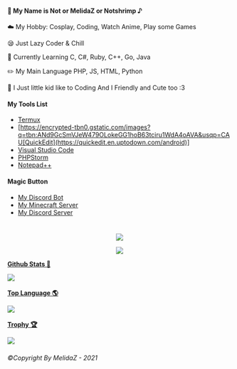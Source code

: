 <h4>🥫 My Name is Not or MelidaZ or Notshrimp ♪</h4>
<p>☁️ My Hobby: Cosplay, Coding, Watch Anime, Play some Games</p>
<p>😪 Just Lazy Coder & Chill</p>
<p>📒 Currently Learning C, C#, Ruby, C++, Go, Java</p>
<p>✏️ My Main Language PHP, JS, HTML, Python</p>
<p>🐥 I Just little kid like to Coding And I Friendly and Cute too :3</p>
<h4>My Tools List</h4>

- [Termux](https://termux.com)
- [https://encrypted-tbn0.gstatic.com/images?q=tbn:ANd9GcSmVJeW479OLokeGG1hoB63tciru1WdA4oAVA&usqp=CAU[QuickEdit](https://quickedit.en.uptodown.com/android)]
- [Visual Studio Code](https://code.visualstudio.com)
- [PHPStorm](https://www.jetbrains.com/phpstorm)
- [Notepad++](https://notepad-plus-plus.org/downloads)

<h4>Magic Button</h4>

- [My Discord Bot](https://ayakabot.ml)
- [My Minecraft Server](https://complexitymc.tk)
- [My Discord Server](https://drip.complexitymc.tk)
<h1></h1>

<p align="center">
 <a href="https://top.gg/bot/706144670807228568">
 <img src="https://top.gg/api/widget/status/706144670807228568.svg"/>
 </a>
 <br>
<p align="center">
 <a href="#">
 <img src="https://komarev.com/ghpvc/?username=MelidaZ&label=PROFILE+VIEWS"/>
 </a>
 <br>
<p align="center">
    <a href="#">
    <p><b>Github Stats 🎲<b></p>
    <img src="https://github-readme-stats.vercel.app/api?username=MelidaZ&include_all_commits=true&count_private=true&theme=react&show_icons=true&hide_border=true&title_color=2c98ff&icon_color=2c98ff&bg_color=0d1117"/>
  </a>
  <br>
<p align="center">
    <a href="#">
    <p><b>Top Language 🌎<b></p>
    <img src="https://github-readme-stats.vercel.app/api/top-langs/?username=MelidaZ&layout=compact&theme=react&show_icons=true&hide_border=true&title_color=2c98ff&icon_color=2c98ff&bg_color=0d1117"/>
  </a>
  <br>
<p align="center">
    <a href="#">
    <p><b>Trophy 🏆<b></p>
    <img src="https://github-profile-trophy.vercel.app/?username=MelidaZ&theme=discord"/>
  </a>
  <br>

###### ©Copyright By MelidaZ - 2021
